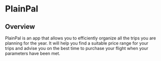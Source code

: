 # PlainPal

## Overview
PlainPal is an app that allows you to efficiently organize all the trips you are planning for the year. It will help you find a suitable price range for your trips and advise you on the best time to purchase your flight when your parameters have been met.
